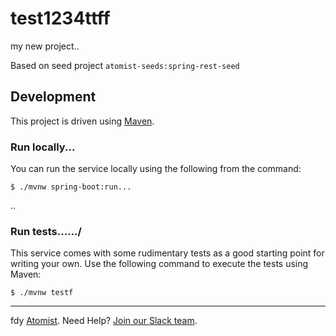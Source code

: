 # test1234ttff
my new project..

Based on seed project `atomist-seeds:spring-rest-seed`

## Development

This project is driven using [Maven][mvn].

[mvn]: https://maven.apache.org/ (Maven)

### Run locally...

You can run the service locally using the following from the command:

```
$ ./mvnw spring-boot:run...
```
..
### Run tests....../

This service comes with some rudimentary tests as a good starting
point for writing your own.  Use the following command to execute the
tests using Maven:

```
$ ./mvnw testf
```

---
fdy [Atomist][atomist].
Need Help?  [Join our Slack team][slack].

[atomist]: https://www.atomist.com/ (Atomist - How Teams Deliver Software)
[slack]: https://join.atomist.com/ (Atomist Community Slack Workspace)
